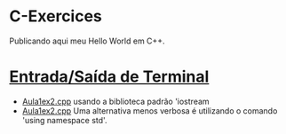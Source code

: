 # C-Exercices
Publicando aqui meu Hello World em C++.
# [Entrada/Saída de Terminal](https://github.com/hqnicolas/C-Exercices/tree/main/aula1) 
- [Aula1ex2.cpp](https://github.com/hqnicolas/C-Exercices/blob/main/aula1/aula1ex1.cpp) usando a biblioteca padrão 'iostream
- [Aula1ex2.cpp](https://github.com/hqnicolas/C-Exercices/blob/main/aula1/aula1ex2.cpp) Uma alternativa menos verbosa é utilizando o comando 'using namespace std'.
